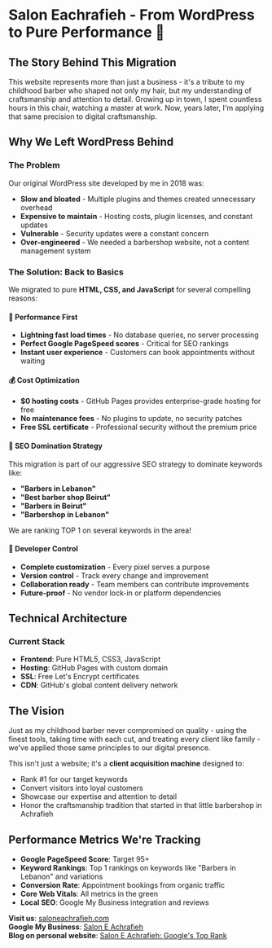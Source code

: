# Salon Eachrafieh - From WordPress to Pure Performance 💈

## The Story Behind This Migration

This website represents more than just a business - it's a tribute to my childhood barber who shaped not only my hair, but my understanding of craftsmanship and attention to detail. Growing up in town, I spent countless hours in this chair, watching a master at work. Now, years later, I'm applying that same precision to digital craftsmanship.

## Why We Left WordPress Behind

### The Problem

Our original WordPress site developed by me in 2018 was:

- **Slow and bloated** - Multiple plugins and themes created unnecessary overhead
- **Expensive to maintain** - Hosting costs, plugin licenses, and constant updates
- **Vulnerable** - Security updates were a constant concern
- **Over-engineered** - We needed a barbershop website, not a content management system

### The Solution: Back to Basics

We migrated to pure **HTML, CSS, and JavaScript** for several compelling reasons:

#### 🚀 **Performance First**

- **Lightning fast load times** - No database queries, no server processing
- **Perfect Google PageSpeed scores** - Critical for SEO rankings
- **Instant user experience** - Customers can book appointments without waiting

#### 💰 **Cost Optimization**

- **$0 hosting costs** - GitHub Pages provides enterprise-grade hosting for free
- **No maintenance fees** - No plugins to update, no security patches
- **Free SSL certificate** - Professional security without the premium price

#### 🎯 **SEO Domination Strategy**

This migration is part of our aggressive SEO strategy to dominate keywords like:

- **"Barbers in Lebanon"**
- **"Best barber shop Beirut"**
- **"Barbers in Beirut"**
- **"Barbershop in Lebanon"**

We are ranking TOP 1 on several keywords in the area!

#### 🔧 **Developer Control**

- **Complete customization** - Every pixel serves a purpose
- **Version control** - Track every change and improvement
- **Collaboration ready** - Team members can contribute improvements
- **Future-proof** - No vendor lock-in or platform dependencies

## Technical Architecture

### Current Stack

- **Frontend**: Pure HTML5, CSS3, JavaScript
- **Hosting**: GitHub Pages with custom domain
- **SSL**: Free Let's Encrypt certificates
- **CDN**: GitHub's global content delivery network

## The Vision

Just as my childhood barber never compromised on quality - using the finest tools, taking time with each cut, and treating every client like family - we've applied those same principles to our digital presence.

This isn't just a website; it's a **client acquisition machine** designed to:

- Rank #1 for our target keywords
- Convert visitors into loyal customers
- Showcase our expertise and attention to detail
- Honor the craftsmanship tradition that started in that little barbershop in Achrafieh

## Performance Metrics We're Tracking

- **Google PageSpeed Score**: Target 95+
- **Keyword Rankings**: Top 1 rankings on keywords like "Barbers in Lebanon" and variations
- **Conversion Rate**: Appointment bookings from organic traffic
- **Core Web Vitals**: All metrics in the green
- **Local SEO**: Google My Business integration and reviews

**Visit us**: [saloneachrafieh.com](https://saloneachrafieh.com)  
**Google My Business**: [Salon E Achrafieh](https://share.google/wcFNMeXtqYpPqV52K)  
**Blog on personal website**: [Salon E Achrafieh: Google's Top Rank](https://mikemajdalani.com/ranking-salon-e-achrafieh)
